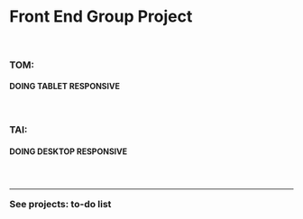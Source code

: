 # Front End Group Project

<br>

<h3> TOM:  </h3>
<ul> 
</ul>
<h4> DOING  TABLET RESPONSIVE </h4>

<br>

<h3> TAI: </h3>
<ul> 
</ul>
<h4>  DOING  DESKTOP RESPONSIVE </h4>

<br>

<h3> <hr> See projects: to-do list </hr></h3>
